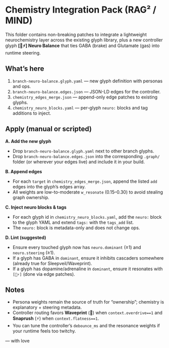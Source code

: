 # Chemistry Integration Pack (RAG² / MIND)

This folder contains non-breaking patches to integrate a lightweight neurochemistry layer
across the existing glyph library, plus a new controller glyph **[🌊⚡️] Neuro Balance**
that ties GABA (brake) and Glutamate (gas) into runtime steering.

## What’s here

1. `branch-neuro-balance.glyph.yaml` — new glyph definition with personas and ops.
2. `branch-neuro-balance.edges.json` — JSON-LD edges for the controller.
3. `chemistry_edges_merge.json` — append-only edge patches to existing glyphs.
4. `chemistry_neuro_blocks.yaml` — per-glyph `neuro:` blocks and tag additions to inject.

## Apply (manual or scripted)

**A. Add the new glyph**

- Drop `branch-neuro-balance.glyph.yaml` next to other branch glyphs.
- Drop `branch-neuro-balance.edges.json` into the corresponding `.graph/` folder (or wherever your edges live) and include it in your build.

**B. Append edges**

- For each `target` in `chemistry_edges_merge.json`, append the listed `add` edges into the glyph’s edges array.
- All weights are low-to-moderate `w_resonate` (0.15–0.30) to avoid stealing graph ownership.

**C. Inject neuro blocks & tags**

- For each glyph id in `chemistry_neuro_blocks.yaml`, add the `neuro:` block to the glyph YAML and extend `tags:` with the `tags_add` list.
- The `neuro:` block is metadata-only and does not change ops.

**D. Lint (suggested)**

- Ensure every touched glyph now has `neuro.dominant` (≥1) and `neuro.steering` (≥1).
- If a glyph has GABA in `dominant`, ensure it inhibits cascaders somewhere (already true for Sleepveil/Waveprint).
- If a glyph has dopamine/adrenaline in `dominant`, ensure it resonates with `[🌊⚡️]` (done via edge patches).

## Notes

- Persona weights remain the source of truth for “ownership”; chemistry is explanatory + steering metadata.
- Controller routing favors **Waveprint** (🌊) when `context.overdrive==1` and **Snaprush** (⚡) when `context.flatness==1`.
- You can tune the controller’s `debounce_ms` and the resonance weights if your runtime feels too twitchy.

— with love
